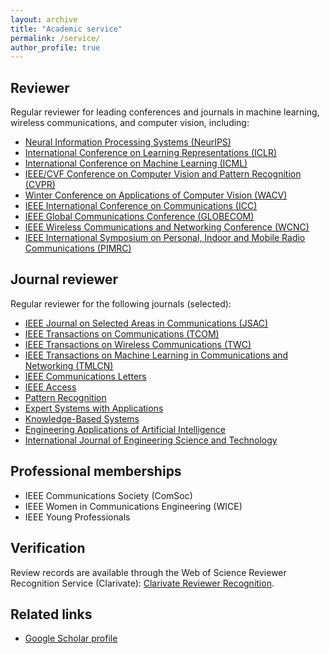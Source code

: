 ```yaml
---
layout: archive
title: "Academic service"
permalink: /service/
author_profile: true
---
```


Reviewer
--------

Regular reviewer for leading conferences and journals in machine learning, wireless communications, and computer vision, including:

- [Neural Information Processing Systems (NeurIPS)](https://neurips.cc/)
- [International Conference on Learning Representations (ICLR)](https://iclr.cc/)
- [International Conference on Machine Learning (ICML)](https://icml.cc/)
- [IEEE/CVF Conference on Computer Vision and Pattern Recognition (CVPR)](https://cvpr.org/)
- [Winter Conference on Applications of Computer Vision (WACV)](https://wacv.thecvf.com/)
- [IEEE International Conference on Communications (ICC)](https://icc.ieee.org/)
- [IEEE Global Communications Conference (GLOBECOM)](https://globecom.ieee.org/)
- [IEEE Wireless Communications and Networking Conference (WCNC)](https://wcnc.ieee.org/)
- [IEEE International Symposium on Personal, Indoor and Mobile Radio Communications (PIMRC)](https://www.pimrc.org/)

Journal reviewer
----------------

Regular reviewer for the following journals (selected):

- [IEEE Journal on Selected Areas in Communications (JSAC)](https://www.comsoc.org/publications/journals/ieee-jsac)
- [IEEE Transactions on Communications (TCOM)](https://www.comsoc.org/publications/journals/ieee-tcom)
- [IEEE Transactions on Wireless Communications (TWC)](https://www.comsoc.org/publications/journals/twc)
- [IEEE Transactions on Machine Learning in Communications and Networking (TMLCN)](https://ieeexplore.ieee.org/xpl/RecentIssue.jsp?punumber=100520)
- [IEEE Communications Letters](https://ieeexplore.ieee.org/xpl/RecentIssue.jsp?punumber=4234)
- [IEEE Access](https://ieeeaccess.ieee.org/)
- [Pattern Recognition](https://www.journals.elsevier.com/pattern-recognition)
- [Expert Systems with Applications](https://www.journals.elsevier.com/expert-systems-with-applications)
- [Knowledge-Based Systems](https://www.journals.elsevier.com/knowledge-based-systems)
- [Engineering Applications of Artificial Intelligence](https://www.journals.elsevier.com/engineering-applications-of-artificial-intelligence)
- [International Journal of Engineering Science and Technology](https://www.journals.elsevier.com/international-journal-of-engineering-science-and-technology)

Professional memberships
------------------------

- IEEE Communications Society (ComSoc)
- IEEE Women in Communications Engineering (WICE)
- IEEE Young Professionals

Verification
------------

Review records are available through the Web of Science Reviewer Recognition Service (Clarivate): [Clarivate Reviewer Recognition](https://wosreviewerrecognition.clarivate.com/).

Related links
-------------

- [Google Scholar profile](https://scholar.google.com/citations?user=eM8A4qEAAAAJ&hl=en)

